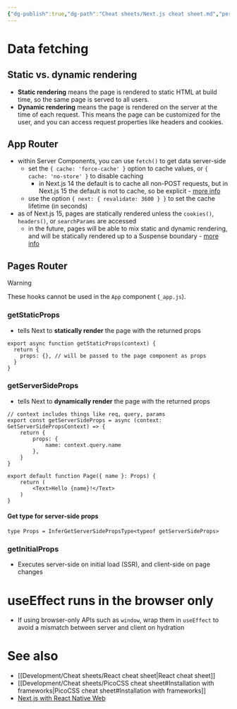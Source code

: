 ```yaml
---
{"dg-publish":true,"dg-path":"Cheat sheets/Next.js cheat sheet.md","permalink":"/cheat-sheets/next-js-cheat-sheet/","tags":["language/react"]}
---
```



# Data fetching

## Static vs. dynamic rendering

- **Static rendering** means the page is rendered to static HTML at build time, so the same page is served to all users.
- **Dynamic rendering** means the page is rendered on the server at the time of each request. This means the page can be customized for the user, and you can access request properties like headers and cookies.

## App Router

- within Server Components, you can use `fetch()` to get data server-side
    - set the `{ cache: 'force-cache' }` option to cache values, or `{ cache: 'no-store' }` to disable caching
        - in Next.js 14 the default is to cache all non-POST requests, but in Next.js 15 the default is not to cache, so be explicit - [more info](https://x.com/leeerob/status/1803824227704877236)
    - use the option `{ next: { revalidate: 3600 } }` to set the cache lifetime (in seconds)
- as of Next.js 15, pages are statically rendered unless the `cookies()`, `headers()`, or `searchParams` are accessed
    - in the future, pages will be able to mix static and dynamic rendering, and will be statically rendered up to a Suspense boundary - [more info](https://x.com/leeerob/status/1803904284213293327)

## Pages Router

> [!warning]
> These hooks cannot be used in the `App` component (`_app.js`).

### getStaticProps

- tells Next to **statically render** the page with the returned props

```tsx
export async function getStaticProps(context) {
  return {
    props: {}, // will be passed to the page component as props
  }
}
```

### getServerSideProps

- tells Next to **dynamically render** the page with the returned props

```tsx
// context includes things like req, query, params
export const getServerSideProps = async (context: GetServerSidePropsContext) => {
	return {
		props: {
			name: context.query.name
		},
	}
}

export default function Page({ name }: Props) {
    return (
        <Text>Hello {name}!</Text>
    )
}
```

#### Get type for server-side props

```tsx
type Props = InferGetServerSidePropsType<typeof getServerSideProps>
```

### getInitialProps

- Executes server-side on initial load (SSR), and client-side on page changes

# useEffect runs in the browser only

- If using browser-only APIs such as `window`, wrap them in `useEffect` to avoid a mismatch between server and client on hydration

# See also

- [[Development/Cheat sheets/React cheat sheet\|React cheat sheet]]
- [[Development/Cheat sheets/PicoCSS cheat sheet#Installation with frameworks\|PicoCSS cheat sheet#Installation with frameworks]]
- [Next.js with React Native Web](https://github.com/vercel/next.js/tree/canary/examples/with-react-native-web)
